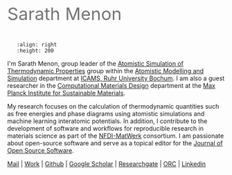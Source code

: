 # ‎

<br>
<br>
<br>

<p style="width:70%; font-size:40px; text-align:left; color:#757575">Sarath Menon</p>

```{image} _static/avatar.jpg
   :align: right
   :height: 200
```
I'm Sarath Menon, group leader of the [Atomistic Simulation of Thermodynamic Properties](https://www.icams.de/institute/departments-groups/atomistic-modelling-and-simulation/atomistic-simulation-of-thermodynamic-properties/) group within the [Atomistic Modelling and Simulation](https://www.icams.de/institute/departments-groups/atomistic-modelling-and-simulation/) department at [ICAMS, Ruhr University Bochum](https://www.icams.de/). I am also a guest researcher in the [Computational Materials Design](https://www.mpie.de/CM) department at the [Max Planck Institute for Sustainable Materials](https://www.mpie.de/2281/en).  

My research focuses on the calculation of thermodynamic quantities such as free energies and phase diagrams using atomistic simulations and machine learning interatomic potentials.   In addition, I contribute to the development of software and workflows for reproducible research in materials science as part of the [NFDI-MatWerk](https://nfdi-matwerk.de/) consortium. I am passionate about open-source software and serve as a topical editor for the [Journal of Open Source Software](https://joss.theoj.org/).

[Mail](mailto:mail@sarathmenon.me)  |  [Work](https://www.icams.de/institute/icams/members/members-detail/?detail=2304)
  |  [Github](https://github.com/srmnitc)  |  [Google Scholar](https://scholar.google.com/citations?user=kYpQVuMAAAAJ&hl=en)
  |  [Researchgate](https://www.researchgate.net/profile/Sarath-Menon)  |  [ORC](https://orcid.org/0000-0002-6776-1213)
  |  [Linkedin](https://www.linkedin.com/in/sarathrmenon/)  

